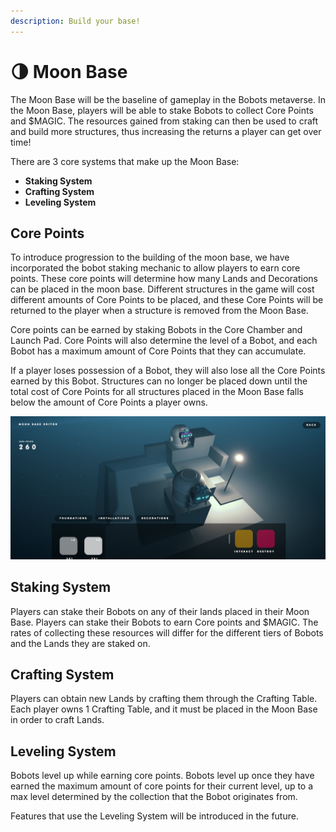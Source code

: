 ```yaml
---
description: Build your base!
---
```


# 🌗 Moon Base

The Moon Base will be the baseline of gameplay in the Bobots metaverse. In the Moon Base, players will be able to stake Bobots to collect Core Points and $MAGIC. The resources gained from staking can then be used to craft and build more structures, thus increasing the returns a player can get over time!

There are 3 core systems that make up the Moon Base:&#x20;

* **Staking System**
* **Crafting System**
* **Leveling System**

## **Core Points** <a href="#core-points" id="core-points"></a>

To introduce progression to the building of the moon base, we have incorporated the bobot staking mechanic to allow players to earn core points. These core points will determine how many Lands and Decorations can be placed in the moon base. Different structures in the game will cost different amounts of Core Points to be placed, and these Core Points will be returned to the player when a structure is removed from the Moon Base.&#x20;

Core points can be earned by staking Bobots in the Core Chamber and Launch Pad. Core Points will also determine the level of a Bobot, and each Bobot has a maximum amount of Core Points that they can accumulate.&#x20;

If a player loses possession of a Bobot, they will also lose all the Core Points earned by this Bobot. Structures can no longer be placed down until the total cost of Core Points for all structures placed in the Moon Base falls below the amount of Core Points a player owns.

![Moon Base Prototype](../../.gitbook/assets/moonbase.jpg)

## Staking System

Players can stake their Bobots on any of their lands placed in their Moon Base. Players can stake their Bobots to earn Core points and $MAGIC. The rates of collecting these resources will differ for the different tiers of Bobots and the Lands they are staked on.

## Crafting System

Players can obtain new Lands by crafting them through the Crafting Table. Each player owns 1 Crafting Table, and it must be placed in the Moon Base in order to craft Lands.&#x20;

## Leveling System

Bobots level up while earning core points. Bobots level up once they have earned the maximum amount of core points for their current level, up to a max level determined by the collection that the Bobot originates from.&#x20;

Features that use the Leveling System will be introduced in the future.&#x20;
